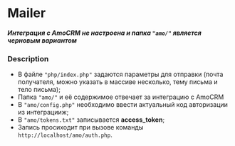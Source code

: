 
# Mailer
  ***Интеграция с AmoCRM не настроена и папка `"amo/"` является черновым вариантом***

### Description
  * В файле `"php/index.php"` задаются параметры для отправки (почта получателя, можно указать в массиве несколько, тему письма и тело письма);
  * Папка `"amo/"` и её содержимое отвечает за интеграцию с AmoCRM
  * В `"amo/config.php"` необходимо ввести актуальный код авторизации из интеграцииж;
  * В `"amo/tokens.txt"` записывается **access_token**;
  * Запись просиходит при вызове команды `http://localhost/amo/auth.php`.

